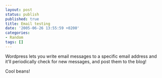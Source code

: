 ```yaml
---
layout: post
status: publish
published: true
title: Email testing
date: '2005-06-26 13:55:59 +0200'
categories:
- Random
tags: []
---
```


Wordpress lets you write email messages to a specific email address and\
it'll periodically check for new messages, and post them to the blog!

Cool beans!
